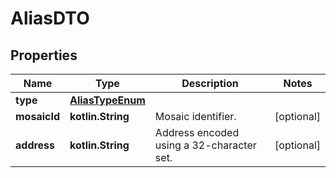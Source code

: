 
# AliasDTO

## Properties
Name | Type | Description | Notes
------------ | ------------- | ------------- | -------------
**type** | [**AliasTypeEnum**](AliasTypeEnum.md) |  | 
**mosaicId** | **kotlin.String** | Mosaic identifier. |  [optional]
**address** | **kotlin.String** | Address encoded using a 32-character set. |  [optional]




